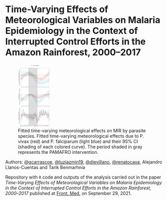 Time-Varying Effects of Meteorological Variables on Malaria Epidemiology in the Context of Interrupted Control Efforts in the Amazon Rainforest, 2000–2017
================

<figure>
  <img src="analysis/figs/figure-2.png" alt="figure-2" width="100" height="200" class="center"/>
  <figcaption>Fitted time-varying meteorological effects on MIR by parasite species. Fitted time-varying meteorological effects due to P.   vivax (red) and P. falciparum (light blue) and their 95% CI (shading of each colored curve). The period shaded in gray represents the   PAMAFRO intervention.</figcaption>
</figure>

Authors:
[@gcarrascoe](https://github.com/gcarrascoe), [@luzjazmin19](https://github.com/luzjazmin19), [@dievillano](https://github.com/dievillano), [@renatocava](https://github.com/renatocava), Alejandro Llanos-Cuentas and Tarik Benmarhnia

Repository with `R` code and outputs of the analysis carried out in the paper *Time-Varying Effects of Meteorological Variables on Malaria Epidemiology in the Context of Interrupted Control Efforts in the Amazon Rainforest, 2000–2017* published at [Front. Med.](https://www.frontiersin.org/articles/10.3389/fmed.2021.721515/full) on September 29, 2021.
